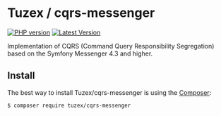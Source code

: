 # Tuzex / cqrs-messenger

[![PHP version](https://img.shields.io/packagist/php-v/tuzex/cqrs-messenger?style=flat-square)](http://php.net)
[![Latest Version](https://img.shields.io/packagist/v/tuzex/cqrs-messenger?style=flat-square)](https://packagist.org/packages/tuzex/cqrs-messenger)

Implementation of CQRS (Command Query Responsibility Segregation) based on the Symfony Messenger 4.3 and higher.

Install
------------

The best way to install Tuzex/cqrs-messenger is using the [Composer](http://getcomposer.org/):

```sh
$ composer require tuzex/cqrs-messenger
```
